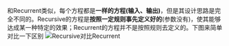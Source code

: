 和Recurrent类似，每个方程都是**一样的方程(输入、输出)**，但是其设计思路是完全不同的。Recursive的方程是**按照一定规则事先定义好的**(参数没有)，使其能够达成某一种特定的效果；Recurrent的方程并不是按照规则去定义的。下图来简单对比一下区别
![Recursive对比Recurrent](../Excalidraw/Recursive对比Recurrent)


